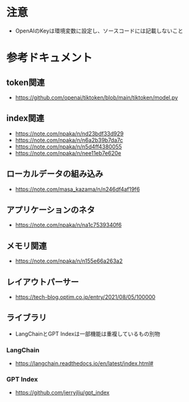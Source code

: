 # 注意
* OpenAIのKeyは環境変数に設定し、ソースコードには記載しないこと

# 参考ドキュメント

## token関連
* https://github.com/openai/tiktoken/blob/main/tiktoken/model.py

## index関連
* https://note.com/npaka/n/nd23bdf33d929
* https://note.com/npaka/n/n6a2b39b7da7c
* https://note.com/npaka/n/n5d4ff4380055
* https://note.com/npaka/n/nee11eb7e620e

## ローカルデータの組み込み
* https://note.com/masa_kazama/n/n246df4af19f6

## アプリケーションのネタ
* https://note.com/npaka/n/na1c7539340f6

## メモリ関連
* https://note.com/npaka/n/n155e66a263a2

## レイアウトパーサー
* https://tech-blog.optim.co.jp/entry/2021/08/05/100000

## ライブラリ
* LangChainとGPT Indexは一部機能は重複しているもの別物
### LangChain
* https://langchain.readthedocs.io/en/latest/index.html#

### GPT Index
* https://github.com/jerryjliu/gpt_index
